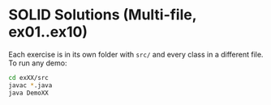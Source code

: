 # SOLID Solutions (Multi-file, ex01..ex10)

Each exercise is in its own folder with `src/` and every class in a different file.
To run any demo:
```bash
cd exXX/src
javac *.java
java DemoXX
```
